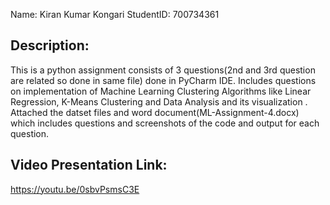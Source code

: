 Name: Kiran Kumar Kongari
StudentID: 700734361

Description: 
------------
This is a python assignment consists of 3 questions(2nd and 3rd question are related so done in same file) done in PyCharm IDE. Includes questions on implementation of Machine Learning Clustering Algorithms like Linear Regression, K-Means Clustering and Data Analysis and its visualization . Attached the datset files and word document(ML-Assignment-4.docx) which includes questions and screenshots of the code and output for each question.

Video Presentation Link:
------------------------
https://youtu.be/0sbvPsmsC3E

